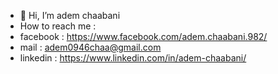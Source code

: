 - 👋 Hi, I’m adem chaabani
- How to reach me :
- facebook : https://www.facebook.com/adem.chaabani.982/
- mail : adem0946chaa@gmail.com
- linkedin : https://www.linkedin.com/in/adem-chaabani/
